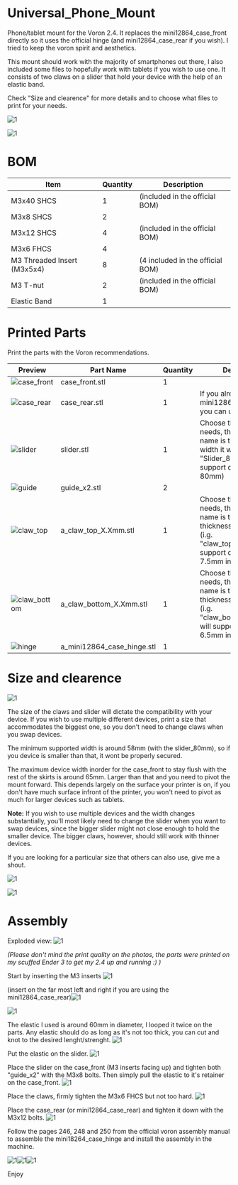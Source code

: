 # Universal_Phone_Mount

Phone/tablet mount for the Voron 2.4. It replaces the mini12864_case_front directly so it uses the official hinge (and mini12864_case_rear if you wish). I tried to keep the voron spirit and aesthetics.

This mount should work with the majority of smartphones out there, I also included some files to hopefully work with tablets if you wish to use one.
It consists of two claws on a slider that hold your device with the help of an elastic band. 

Check "Size and clearence" for more details and to choose what files to print for your needs.


![1](/printer_mods/AVieira-1/Images/Assembly_Mounted_With_Galaxy_A3.jpg)

![1](/printer_mods/AVieira-1/Images/Assembly_Mounted.jpg)

# BOM

| Item  | Quantity | Description |
| ------------- | ------------- | ------------- |
| M3x40 SHCS | 1  | (included in the official BOM) |
| M3x8 SHCS | 2  |  |
| M3x12 SHCS | 4  | (included in the official BOM) |
| M3x6 FHCS | 4  |  |
| M3 Threaded Insert (M3x5x4) | 8  | (4 included in the official BOM) |
| M3 T-nut | 2 | (included in the official BOM)|
| Elastic Band | 1  |  |

# Printed Parts

Print the parts with the Voron recommendations.

| Preview  | Part Name | Quantity | Description |
| ------------- | ------------- | ------------- |  ------------- |
| ![case_front](/printer_mods/AVieira-1/Images/CAD_parts/case_front.png) | case_front.stl | 1 | |
| ![case_rear](/printer_mods/AVieira-1/Images/CAD_parts/case_rear.png) | case_rear.stl | 1 | If you already have the mini12864_case_rear you can use that instead |
| ![slider](/printer_mods/AVieira-1/Images/CAD_parts/slider.png) | slider.stl | 1 | Choose the size for your needs, the number in the name is the maximum width it will support. (i.g. "Slider_80mm.stl" will support devices up to 80mm) |
| ![guide](/printer_mods/AVieira-1/Images/CAD_parts/guide_x2.png) | guide_x2.stl | 2 | |
| ![claw_top](/printer_mods/AVieira-1/Images/CAD_parts/claw_top.png) | a_claw_top_X.Xmm.stl | 1 | Choose the size for your needs, the number in the name is the maximum thickness it will support. (i.g. "claw_top_7.5mm.stl" will support devices up to 7.5mm in thickness) |
| ![claw_bottom](/printer_mods/AVieira-1/Images/CAD_parts/claw_bottom.png) | a_claw_bottom_X.Xmm.stl | 1 | Choose the size for your needs, the number in the name is the maximum thickness it will support. (i.g. "claw_bottom_6.5mm.stl" will support devices up to 6.5mm in thickness) |
| ![hinge](/printer_mods/AVieira-1/Images/CAD_parts/mini12864_case_hinge.png) | a_mini12864_case_hinge.stl | 1 | |

# Size and clearence

![1](/printer_mods/AVieira-1/Images/Size.png)

The size of the claws and slider will dictate the compatibility with your device. If you wish to use multiple different devices, print a size that accommodates the biggest one, so you don't need to change claws when you swap devices.

The minimum supported width is around 58mm (with the slider_80mm), so if you device is smaller than that, it wont be properly secured.

The maximum device width inorder for the case_front to stay flush with the rest of the skirts is around 65mm. Larger than that and you need to pivot the mount forward. This depends largely on the surface your printer is on, if you don't have much surface infront of the printer, you won't need to pivot as much for larger devices such as tablets.

**Note:** If you wish to use multiple devices and the width changes substantially, you'll most likely need to change the slider when you want to swap devices, since the bigger slider might not close enough to hold the smaller device. The bigger claws, however, should still work with thinner devices.

If you are looking for a particular size that others can also use, give me a shout.

 ![1](/printer_mods/AVieira-1/Images/CAD_Clearence.png)
 
 ![1](/printer_mods/AVieira-1/Images/CAD_Clearence_2.png)

# Assembly

Exploded view:
![1](/printer_mods/AVieira-1/Images/CAD_Exploded.png)

_(Please don't mind the print quality on the photos, the parts were printed on my scuffed Ender 3 to get my 2.4 up and running :) )_

Start by inserting the M3 inserts
![1](/printer_mods/AVieira-1/Images/Front_Inserts.jpg)

(insert on the far most left and right if you are using the mini12864_case_rear)![1](/Images/Back_Inserts.jpg)

![1](/printer_mods/AVieira-1/Images/Slider_Inserts.jpg)

The elastic I used is around 60mm in diameter, I looped it twice on the parts. Any elastic should do as long as it's not too thick, you can cut and knot to the desired lenght/strenght.
![1](/printer_mods/AVieira-1/Images/Elastic_Band.jpg)

Put the elastic on the slider.
![1](/printer_mods/AVieira-1/Images/Slider_Elastic.jpg)

Place the slider on the case_front (M3 inserts facing up) and tighten both "guide_x2" with the M3x8 bolts. Then simply pull the elastic to it's retainer on the case_front. 
![1](/printer_mods/AVieira-1/Images/Slider_Elastic_Main_Assembly.jpg)

Place the claws, firmly tighten the M3x6 FHCS but not too hard.
![1](/printer_mods/AVieira-1/Images/Full.jpg)

Place the case_rear (or mini12864_case_rear) and tighten it down with the M3x12 bolts.
![1](/printer_mods/AVieira-1/Images/Back.jpg)

Follow the pages 246, 248 and 250 from the official voron assembly manual to assemble the mini18264_case_hinge and install the assembly in the machine.

![1](/printer_mods/AVieira-1/Images/246.png)![1](/printer_mods/AVieira-1/Images/248.png)![1](/printer_mods/AVieira-1/Images/250.png)



Enjoy
